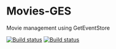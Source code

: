 Movies-GES
==========

Movie management using GetEventStore

[![Build status](https://ci.appveyor.com/api/projects/status/dhduyaccjhn4j4ii?svg=true)](https://ci.appveyor.com/project/mauricedb/movies-ges)
[![Build status](https://ci.appveyor.com/api/projects/status/dhduyaccjhn4j4ii/branch/master?svg=true)](https://ci.appveyor.com/project/mauricedb/movies-ges/branch/master)
